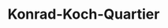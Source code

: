 ---
title: "Konrad-Koch-Quartier"
url: /braunschweig/konrad-koch-quartier/
shop: Einkaufszentrum
---